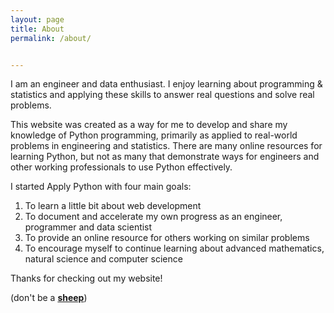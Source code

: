 ```yaml
---
layout: page
title: About
permalink: /about/


---
```


I am an engineer and data enthusiast. I enjoy learning about programming & statistics and applying
these skills to answer real questions and solve real problems. 

This website was created as a way for me to develop and share my knowledge of Python programming, primarily 
as applied to real-world problems in engineering and statistics. There are many online resources for learning Python, 
but not as many that demonstrate ways for engineers and other working professionals to use Python effectively.


I started Apply Python with four main goals:

1. To learn a little bit about web development
2. To document and accelerate my own progress as an engineer, programmer and data scientist
3. To provide an online resource for others working on similar problems
4. To encourage myself to continue learning about advanced mathematics, natural science and computer science

Thanks for checking out my website!


(don't be a [**sheep**](https://en.wikipedia.org/wiki/Animal_Farm#Other_animals))
